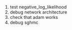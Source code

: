 1. test negative_log_likelihood 
2. debug network architecture
3. check that adam works
4. debug sghmc
